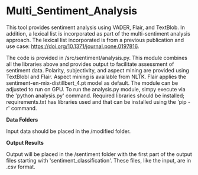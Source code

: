 # Multi_Sentiment_Analysis

This tool provides sentiment analysis using VADER, Flair, and TextBlob. In addition, a lexical list is incorporated as part of the 
multi-sentiment analysis approach. The lexical list incorporated is from a previous publication and use case:  https://doi.org/10.1371/journal.pone.0197816.

The code is provided in /src/sentiment/analysis.py. This module combines all the libraries above and provides output to facilitate assessment of sentiment data.
Polarity, subjectivity, and aspect mining are provided using TextBlobl and Flair. Aspect mining is available from NLTK. Flair applies the sentiment-en-mix-distillbert_4.pt model as default. The module can be adjusted to run on GPU. To run the analysis.py module, simpy execute via the 'python analysis.py' command. Required libraries should be installed; requirements.txt has libraries used and that can be installed using the 'pip -r' command. 

<b>Data Folders</b>

Input data should be placed in the /modified folder. 

<b>Output Results</b>

Output will be placed in the /sentiment folder with the first part of the output files starting with 'sentiment_classification'. These files, like the input,
are in .csv format.

